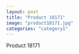 ```yaml
---
layout: post
title: "Product 18171"
image: "product18171.jpg"
categories: "category1"
---
```

Product 18171
